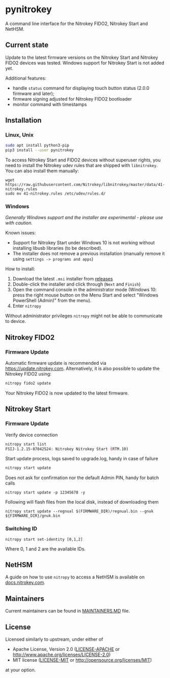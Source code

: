 # pynitrokey

A command line interface for the Nitrokey FIDO2, Nitrokey Start and NetHSM.

## Current state
Update to the latest firmware versions on the Nitrokey Start and Nitrokey FIDO2 devices was tested. Windows support for Nitrokey Start is not added yet.

Additional features:
- handle `status` command for displaying touch button status (2.0.0 firmware and later);
- firmware signing adjusted for Nitrokey FIDO2 bootloader
- monitor command with timestamps

## Installation

### Linux, Unix

```bash
sudo apt install python3-pip
pip3 install --user pynitrokey
```

To access Nitrokey Start and FIDO2 devices without superuser rights, you need to install the Nitrokey udev rules that are shipped with `libnitrokey`.  You can also install them manually:

```
wget https://raw.githubusercontent.com/Nitrokey/libnitrokey/master/data/41-nitrokey.rules
sudo mv 41-nitrokey.rules /etc/udev/rules.d/
```

### Windows
*Generally Windows support and the installer are experimental - please use with caution.*

Known issues:
* Support for Nitrokey Start under Windows 10 is not working without installing libusb libraries (to be described).
* The installer does not remove a previous installation (manually remove it using `settings -> programs and apps`)

How to install:
1. Download the latest `.msi` installer from [releases](https://github.com/Nitrokey/pynitrokey/releases/)
2. Double-click the installer and click through (`Next` and `Finish`)
3. Open the command console in the administrator mode (Windows 10: press the right mouse button on the Menu Start and select "Windows PowerShell (Admin)" from the menu).
4. Enter `nitropy`

Without administrator privileges `nitropy` might not be able to communicate to device.

## Nitrokey FIDO2
### Firmware Update
Automatic firmware update is recommended via https://update.nitrokey.com. Alternatively, it is also possible to update the Nitrokey FIDO2 using:
```bash
nitropy fido2 update
```

Your Nitrokey FIDO2 is now updated to the latest firmware.

## Nitrokey Start
### Firmware Update

Verify device connection

```bash
nitropy start list
FSIJ-1.2.15-87042524: Nitrokey Nitrokey Start (RTM.10)
```
Start update process, logs saved to upgrade.log, handy in case of failure

```bash
nitropy start update
```

Does not ask for confirmation nor the default Admin PIN, handy for batch calls
```
nitropy start update -p 12345678 -y
```

Following will flash files from the local disk, instead of downloading them
```
nitropy start update --regnual $(FIRMWARE_DIR)/regnual.bin --gnuk ${FIRMWARE_DIR}/gnuk.bin
```

### Switching ID

```
nitropy start set-identity [0,1,2]
```

Where 0, 1 and 2 are the available IDs.

## NetHSM

A guide on how to use `nitropy` to access a NetHSM is available on
[docs.nitrokey.com](https://docs.nitrokey.com/nethsm/cli.html).

## Maintainers

Current maintainers can be found in [MAINTAINERS.MD](MAINTAINERS.MD) file.

## License

Licensed similarly to upstream, under either of

- Apache License, Version 2.0 ([LICENSE-APACHE](LICENSE-APACHE) or
  http://www.apache.org/licenses/LICENSE-2.0)
- MIT license ([LICENSE-MIT](LICENSE-MIT) or http://opensource.org/licenses/MIT)

at your option.
